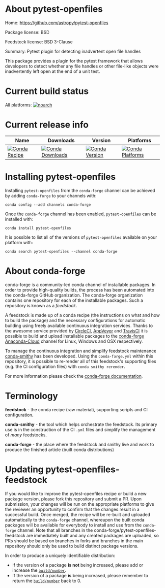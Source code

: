 About pytest-openfiles
======================

Home: https://github.com/astropy/pytest-openfiles

Package license: BSD

Feedstock license: BSD 3-Clause

Summary: Pytest plugin for detecting inadvertent open file handles

This package provides a plugin for the pytest framework that allows
developers to detect whether any file handles or other file-like objects
were inadvertently left open at the end of a unit test.


Current build status
====================

All platforms:
[![noarch](https://img.shields.io/circleci/project/github/conda-forge/pytest-openfiles-feedstock/master.svg?label=noarch)](https://circleci.com/gh/conda-forge/pytest-openfiles-feedstock)

Current release info
====================

| Name | Downloads | Version | Platforms |
| --- | --- | --- | --- |
| [![Conda Recipe](https://img.shields.io/badge/recipe-pytest--openfiles-green.svg)](https://anaconda.org/conda-forge/pytest-openfiles) | [![Conda Downloads](https://img.shields.io/conda/dn/conda-forge/pytest-openfiles.svg)](https://anaconda.org/conda-forge/pytest-openfiles) | [![Conda Version](https://img.shields.io/conda/vn/conda-forge/pytest-openfiles.svg)](https://anaconda.org/conda-forge/pytest-openfiles) | [![Conda Platforms](https://img.shields.io/conda/pn/conda-forge/pytest-openfiles.svg)](https://anaconda.org/conda-forge/pytest-openfiles) |

Installing pytest-openfiles
===========================

Installing `pytest-openfiles` from the `conda-forge` channel can be achieved by adding `conda-forge` to your channels with:

```
conda config --add channels conda-forge
```

Once the `conda-forge` channel has been enabled, `pytest-openfiles` can be installed with:

```
conda install pytest-openfiles
```

It is possible to list all of the versions of `pytest-openfiles` available on your platform with:

```
conda search pytest-openfiles --channel conda-forge
```


About conda-forge
=================

conda-forge is a community-led conda channel of installable packages.
In order to provide high-quality builds, the process has been automated into the
conda-forge GitHub organization. The conda-forge organization contains one repository
for each of the installable packages. Such a repository is known as a *feedstock*.

A feedstock is made up of a conda recipe (the instructions on what and how to build
the package) and the necessary configurations for automatic building using freely
available continuous integration services. Thanks to the awesome service provided by
[CircleCI](https://circleci.com/), [AppVeyor](http://www.appveyor.com/)
and [TravisCI](https://travis-ci.org/) it is possible to build and upload installable
packages to the [conda-forge](https://anaconda.org/conda-forge)
[Anaconda-Cloud](http://docs.anaconda.org/) channel for Linux, Windows and OSX respectively.

To manage the continuous integration and simplify feedstock maintenance
[conda-smithy](http://github.com/conda-forge/conda-smithy) has been developed.
Using the ``conda-forge.yml`` within this repository, it is possible to re-render all of
this feedstock's supporting files (e.g. the CI configuration files) with ``conda smithy rerender``.

For more information please check the [conda-forge documentation](https://conda-forge.org/docs/).

Terminology
===========

**feedstock** - the conda recipe (raw material), supporting scripts and CI configuration.

**conda-smithy** - the tool which helps orchestrate the feedstock.
                   Its primary use is in the construction of the CI ``.yml`` files
                   and simplify the management of *many* feedstocks.

**conda-forge** - the place where the feedstock and smithy live and work to
                  produce the finished article (built conda distributions)


Updating pytest-openfiles-feedstock
===================================

If you would like to improve the pytest-openfiles recipe or build a new
package version, please fork this repository and submit a PR. Upon submission,
your changes will be run on the appropriate platforms to give the reviewer an
opportunity to confirm that the changes result in a successful build. Once
merged, the recipe will be re-built and uploaded automatically to the
`conda-forge` channel, whereupon the built conda packages will be available for
everybody to install and use from the `conda-forge` channel.
Note that all branches in the conda-forge/pytest-openfiles-feedstock are
immediately built and any created packages are uploaded, so PRs should be based
on branches in forks and branches in the main repository should only be used to
build distinct package versions.

In order to produce a uniquely identifiable distribution:
 * If the version of a package **is not** being increased, please add or increase
   the [``build/number``](http://conda.pydata.org/docs/building/meta-yaml.html#build-number-and-string).
 * If the version of a package **is** being increased, please remember to return
   the [``build/number``](http://conda.pydata.org/docs/building/meta-yaml.html#build-number-and-string)
   back to 0.